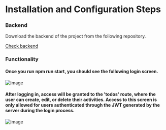 # Installation and Configuration Steps

### Backend
Download the backend of the project from the following repository.

[Check backend](https://github.com/KennethBarreraDev/SimpleTodoAppBackend)

### Functionality
#### Once you run **npm run start**, you should see the following login screen.
![image](https://github.com/KennethBarreraDev/SimpleTodoAppFronEnd/assets/90868273/c7fa2077-ad86-444b-93e3-c54d6adc9fa0)

#### After logging in, access will be granted to the 'todos' route, where the user can create, edit, or delete their activities. Access to this screen is only allowed for users authenticated through the JWT generated by the server during the login process.
![image](https://github.com/KennethBarreraDev/SimpleTodoAppFronEnd/assets/90868273/da77d44b-6614-4449-a04e-08ef4847f489)
